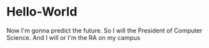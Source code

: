 # Hello-World
Now I'm gonna predict the future.
So I will the President of Computer Science.
And I will or I'm the RA on my campus
